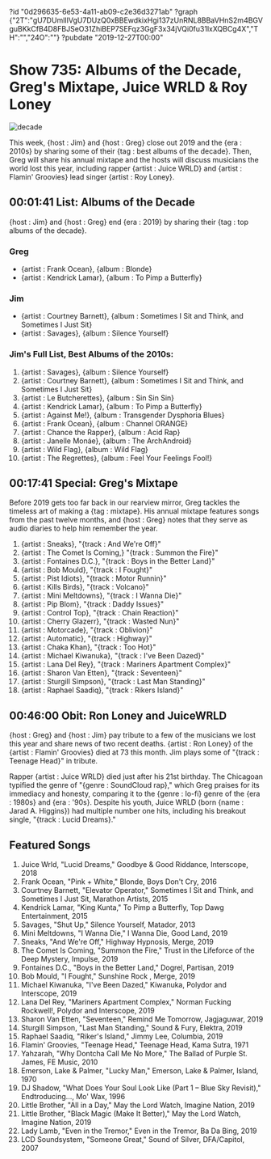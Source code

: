 ?id "0d296635-6e53-4a11-ab09-c2e36d3271ab"
?graph {"2T":"gU7DUmlIIVgU7DUzQ0xBBEwdkixHgi137zUnRNL8BBaVHnS2m4BGVguBKkCfB4D8FBJSeO31ZhiBEP7SEFqz3GgF3x34jVQi0fu31lxXQBCg4X","TH":"","24O":""}
?pubdate "2019-12-27T00:00"
# Show 735: Albums of the Decade, Greg's Mixtape, Juice WRLD & Roy Loney

![decade](https://static.soundopinions.org/images/2019/albumdecade.png)

This week, {host : Jim} and {host : Greg} close out 2019 and the {era : 2010s} by sharing some of their {tag : best albums of the decade}. Then, Greg will share his annual mixtape and the hosts will discuss musicians the world lost this year, including rapper {artist : Juice WRLD} and {artist : Flamin' Groovies} lead singer {artist : Roy Loney}.



## 00:01:41 List: Albums of the Decade

{host : Jim} and {host : Greg} end {era : 2019} by sharing their {tag : top albums of the decade}.


### Greg

- {artist : Frank Ocean}, {album : Blonde}
- {artist : Kendrick Lamar}, {album : To Pimp a Butterfly}


### Jim

- {artist : Courtney Barnett}, {album : Sometimes I Sit and Think, and Sometimes I Just Sit}
- {artist : Savages}, {album : Silence Yourself}


### Jim's Full List, Best Albums of the 2010s:

1. {artist : Savages}, {album : Silence Yourself}
2. {artist : Courtney Barnett}, {album : Sometimes I Sit and Think, and Sometimes I Just Sit}
3. {artist : Le Butcherettes}, {album : Sin Sin Sin}
4. {artist : Kendrick Lamar}, {album : To Pimp a Butterfly}
5. {artist : Against Me!}, {album : Transgender Dysphoria Blues}
6. {artist : Frank Ocean}, {album : Channel ORANGE}
7. {artist : Chance the Rapper}, {album : Acid Rap}
8. {artist : Janelle Monáe}, {album : The ArchAndroid}
9. {artist : Wild Flag}, {album : Wild Flag}
10. {artist : The Regrettes}, {album : Feel Your Feelings Fool!}



## 00:17:41 Special: Greg's Mixtape

Before 2019 gets too far back in our rearview mirror,  Greg tackles the timeless art of making a {tag : mixtape}. His annual mixtape features songs from the past twelve months, and {host : Greg} notes that they serve as audio diaries to help him remember the year.

1. {artist : Sneaks}, "{track : And We're Off}"
2. {artist : The Comet Is Coming,} "{track : Summon the Fire}"
3. {artist : Fontaines D.C.}, "{track : Boys in the Better Land}"
4. {artist : Bob Mould}, "{track : I Fought}"
5. {artist : Pist Idiots}, "{track : Motor Runnin}"
6. {artist : Kills Birds}, "{track : Volcano}"
7. {artist : Mini Meltdowns}, "{track : I Wanna Die}"
8. {artist : Pip Blom}, "{track : Daddy Issues}"
9. {artist : Control Top}, "{track : Chain Reaction}"
10. {artist : Cherry Glazerr}, "{track : Wasted Nun}"
11. {artist : Motorcade}, "{track : Oblivion}"
12. {artist : Automatic}, "{track : Highway}"
13. {artist : Chaka Khan}, "{track : Too Hot}"
14. {artist : Michael Kiwanuka}, "{track : I've Been Dazed}"
15. {artist : Lana Del Rey}, "{track : Mariners Apartment Complex}"
16. {artist : Sharon Van Etten}, "{track : Seventeen}"
17. {artist : Sturgill Simpson}, "{track : Last Man Standing}"
18. {artist : Raphael Saadiq}, "{track : Rikers Island}"



## 00:46:00 Obit: Ron Loney and JuiceWRLD


{host : Greg} and {host : Jim} pay tribute to a few of the musicians we lost this year and share news of two recent deaths. {artist : Ron Loney} of the {artist : Flamin' Groovies} died at 73 this month. Jim plays some of "{track : Teenage Head}" in tribute.

Rapper {artist : Juice WRLD} died just after his 21st birthday. The Chicagoan typified the genre of "{genre : SoundCloud rap}," which Greg praises for its immediacy and honesty, comparing it to the {genre : lo-fi} genre of the {era : 1980s} and {era : '90s}. Despite his youth, Juice WRLD (born {name : Jarad A. Higgins}) had multiple number one hits, including his breakout single, "{track : Lucid Dreams}."



## Featured Songs

1. Juice Wrld, "Lucid Dreams," Goodbye & Good Riddance, Interscope, 2018
2. Frank Ocean, "Pink + White," Blonde, Boys Don't Cry, 2016
3. Courtney Barnett, "Elevator Operator," Sometimes I Sit and Think, and Sometimes I Just Sit, Marathon Artists, 2015
4. Kendrick Lamar, "King Kunta," To Pimp a Butterfly, Top Dawg Entertainment, 2015
5. Savages, "Shut Up," Silence Yourself, Matador, 2013
6. Mini Meltdowns, "I Wanna Die," I Wanna Die, Good Land, 2019
7. Sneaks, "And We're Off," Highway Hypnosis, Merge, 2019
8. The Comet Is Coming, "Summon the Fire," Trust in the Lifeforce of the Deep Mystery, Impulse, 2019
9. Fontaines D.C., "Boys in the Better Land," Dogrel, Partisan, 2019
10. Bob Mould, "I Fought," Sunshine Rock , Merge, 2019
11. Michael Kiwanuka, "I've Been Dazed," Kiwanuka, Polydor and Interscope, 2019
12. Lana Del Rey, "Mariners Apartment Complex," Norman Fucking Rockwell!, Polydor and Interscope, 2019
13. Sharon Van Etten, "Seventeen," Remind Me Tomorrow, Jagjaguwar, 2019
14. Sturgill Simpson, "Last Man Standing," Sound & Fury, Elektra, 2019
15. Raphael Saadiq, "Riker's Island," Jimmy Lee, Columbia, 2019
16. Flamin' Groovies, "Teenage Head," Teenage Head, Kama Sutra, 1971
17. Yahzarah, "Why Dontcha Call Me No More," The Ballad of Purple St. James, FE Music, 2010
18. Emerson, Lake & Palmer, "Lucky Man," Emerson, Lake & Palmer, Island, 1970
19. DJ Shadow, "What Does Your Soul Look Like (Part 1 – Blue Sky Revisit)," Endtroducing..., Mo' Wax, 1996
20. Little Brother, "All in a Day," May the Lord Watch, Imagine Nation, 2019
21. Little Brother, "Black Magic (Make It Better)," May the Lord Watch, Imagine Nation, 2019
22. Lady Lamb, "Even in the Tremor," Even in the Tremor, Ba Da Bing, 2019
23. LCD Soundsystem, "Someone Great," Sound of Silver, DFA/Capitol, 2007